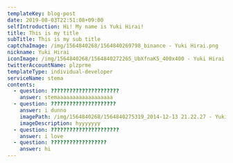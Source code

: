 ```yaml
---
templateKey: blog-post
date: 2019-08-03T22:51:08+09:00
selfIntroduction: Hi! My name is Yuki Hirai!
title: This is my title
subTitle: This is my sub title
captchaImage: /img/1564840268/1564840269798_binance - Yuki Hirai.png
nickname: Yuki Hirai
iconImage: /img/1564840268/1564840272265_UbXfnaK5_400x400 - Yuki Hirai.jpg
twitterAccountName: plzprme
templateType: individual-developer
serviceName: stema
contents:
  - question: ??????????????????????
    answer: stemaaaaaaaaaaaaaaaaaa
  - question: ?????????????????????
    answer: i dunno
    imagePath: /img/1564840268/1564840275319_2014-12-13 21.22.27 - Yuki Hirai.jpg
    imageDescription: hyyyyyyy
  - question: ??????????????????????
    answer: i love
  - question: ??????????????????
    answer: hi
---
```

